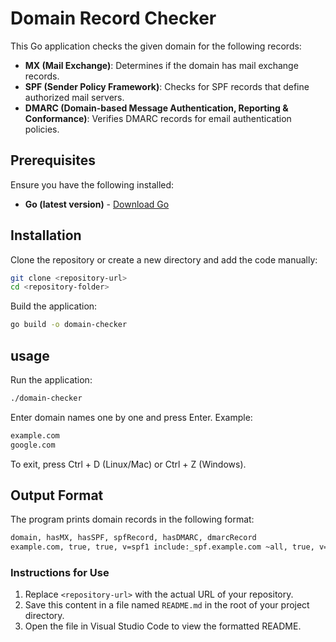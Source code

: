 # Domain Record Checker

This Go application checks the given domain for the following records:

- **MX (Mail Exchange)**: Determines if the domain has mail exchange records.
- **SPF (Sender Policy Framework)**: Checks for SPF records that define authorized mail servers.
- **DMARC (Domain-based Message Authentication, Reporting & Conformance)**: Verifies DMARC records for email authentication policies.

## Prerequisites

Ensure you have the following installed:

- **Go (latest version)** - [Download Go](https://golang.org/dl/)

## Installation

Clone the repository or create a new directory and add the code manually:

```bash
git clone <repository-url>
cd <repository-folder>

```

Build the application:

```bash
go build -o domain-checker
```

## usage

Run the application:

```bash
./domain-checker
```

Enter domain names one by one and press Enter. Example:

```bash
example.com
google.com
```

To exit, press Ctrl + D (Linux/Mac) or Ctrl + Z (Windows).

## Output Format

The program prints domain records in the following format:

```bash
domain, hasMX, hasSPF, spfRecord, hasDMARC, dmarcRecord
example.com, true, true, v=spf1 include:_spf.example.com ~all, true, v=DMARC1; p=none;
```


### Instructions for Use
1. Replace `<repository-url>` with the actual URL of your repository.
2. Save this content in a file named `README.md` in the root of your project directory.
3. Open the file in Visual Studio Code to view the formatted README.
